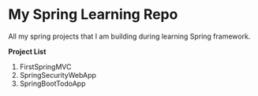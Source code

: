 # My Spring Learning Repo
All my spring projects that I am building during learning Spring framework.

**Project List**
 1. FirstSpringMVC
 2. SpringSecurityWebApp
 3. SpringBootTodoApp

